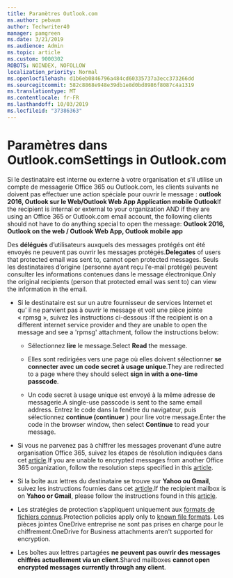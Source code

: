 ```yaml
---
title: Paramètres Outlook.com
ms.author: pebaum
author: Techwriter40
manager: pamgreen
ms.date: 3/21/2019
ms.audience: Admin
ms.topic: article
ms.custom: 9000302
ROBOTS: NOINDEX, NOFOLLOW
localization_priority: Normal
ms.openlocfilehash: d1b6eb0846796a484cd60335737a3ecc373266dd
ms.sourcegitcommit: 582c8868e948e39db1e8d0bd8986f8087c4a1319
ms.translationtype: MT
ms.contentlocale: fr-FR
ms.lasthandoff: 10/03/2019
ms.locfileid: "37386363"
---
```

# <a name="settings-in-outlookcom"></a><span data-ttu-id="fe149-102">Paramètres dans Outlook.com</span><span class="sxs-lookup"><span data-stu-id="fe149-102">Settings in Outlook.com</span></span>

<span data-ttu-id="fe149-103">Si le destinataire est interne ou externe à votre organisation et s’il utilise un compte de messagerie Office 365 ou Outlook.com, les clients suivants ne doivent pas effectuer une action spéciale pour ouvrir le message : **outlook 2016, Outlook sur le Web/Outlook Web App Application mobile Outlook**</span><span class="sxs-lookup"><span data-stu-id="fe149-103">If the recipient is internal or external to your organization AND if they are using an Office 365 or Outlook.com email account, the following clients should not have to do anything special to open the message: **Outlook 2016, Outlook on the web / Outlook Web App, Outlook mobile app**</span></span>

<span data-ttu-id="fe149-104">Des **délégués** d’utilisateurs auxquels des messages protégés ont été envoyés ne peuvent pas ouvrir les messages protégés.</span><span class="sxs-lookup"><span data-stu-id="fe149-104">**Delegates** of users that protected email was sent to, cannot open protected messages.</span></span> <span data-ttu-id="fe149-105">Seuls les destinataires d’origine (personne ayant reçu l’e-mail protégé) peuvent consulter les informations contenues dans le message électronique.</span><span class="sxs-lookup"><span data-stu-id="fe149-105">Only the original recipients (person that protected email was sent to) can view the information in the email.</span></span>

- <span data-ttu-id="fe149-106">Si le destinataire est sur un autre fournisseur de services Internet et qu'&nbsp;il ne parvient pas à ouvrir le message et voit une pièce jointe « rpmsg », suivez les instructions ci-dessous :</span><span class="sxs-lookup"><span data-stu-id="fe149-106">If the recipient is on a different internet service provider and they are&nbsp;unable to open the message and see a 'rpmsg' attachment, follow the instructions below:</span></span>
    
    - <span data-ttu-id="fe149-107">Sélectionnez **lire** le message.</span><span class="sxs-lookup"><span data-stu-id="fe149-107">Select **Read** the message.</span></span>
    
    - <span data-ttu-id="fe149-108">Elles sont redirigées vers une page où elles doivent sélectionner **se connecter avec un code secret à usage unique**.</span><span class="sxs-lookup"><span data-stu-id="fe149-108">They are redirected to a page where they should select **sign in with a one-time passcode**.</span></span>
    
    - <span data-ttu-id="fe149-109">Un code secret à usage unique est envoyé à la même adresse de messagerie.</span><span class="sxs-lookup"><span data-stu-id="fe149-109">A single-use passcode is sent to the same email address.</span></span> <span data-ttu-id="fe149-110">Entrez le code dans la fenêtre du navigateur, puis sélectionnez **continue (continuer** ) pour lire votre message.</span><span class="sxs-lookup"><span data-stu-id="fe149-110">Enter the code in the browser window, then select **Continue** to read your message.</span></span>

- <span data-ttu-id="fe149-111">Si vous ne parvenez pas à chiffrer les messages provenant d’une autre organisation Office 365, suivez les étapes de résolution indiquées dans cet [article](https://support.office.com/article/known-issues-opening-irm-protected-emails-sent-from-users-in-other-office-365-organizations-0dec0593-a05d-4aa2-8445-9311ebab3164).</span><span class="sxs-lookup"><span data-stu-id="fe149-111">If you are unable to encrypted messages from another Office 365 organization, follow the resolution steps specified in this [article](https://support.office.com/article/known-issues-opening-irm-protected-emails-sent-from-users-in-other-office-365-organizations-0dec0593-a05d-4aa2-8445-9311ebab3164).</span></span>

- <span data-ttu-id="fe149-112">Si la boîte aux lettres du destinataire se trouve sur **Yahoo ou Gmail**,</span> suivez les instructions fournies dans cet [article](https://support.office.com/article/how-do-i-open-a-protected-message-1157a286-8ecc-4b1e-ac43-2a608fbf3098).</span><span class="sxs-lookup"><span data-stu-id="fe149-112">If the recipient mailbox is on **Yahoo or Gmail**, please follow the instructions</span> found in this [article](https://support.office.com/article/how-do-i-open-a-protected-message-1157a286-8ecc-4b1e-ac43-2a608fbf3098).</span></span>

- <span data-ttu-id="fe149-113">Les stratégies de protection s’appliquent uniquement aux [formats de fichiers connus](https://docs.microsoft.com/azure/information-protection/rms-client/client-admin-guide-file-types).</span><span class="sxs-lookup"><span data-stu-id="fe149-113">Protection policies apply only to [known file formats](https://docs.microsoft.com/azure/information-protection/rms-client/client-admin-guide-file-types).</span></span> <span data-ttu-id="fe149-114">Les pièces jointes OneDrive entreprise ne sont pas prises en charge pour le chiffrement.</span><span class="sxs-lookup"><span data-stu-id="fe149-114">OneDrive for Business attachments aren't supported for encryption.</span></span>

- <span data-ttu-id="fe149-115">Les boîtes aux lettres partagées **ne peuvent pas ouvrir des messages chiffrés actuellement via un client**.</span><span class="sxs-lookup"><span data-stu-id="fe149-115">Shared mailboxes **cannot open encrypted messages currently through any client**.</span></span> 
